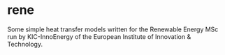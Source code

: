 rene
====

Some simple heat transfer models written for the Renewable Energy MSc run by KIC-InnoEnergy of the European Institute of Innovation &amp; Technology. 